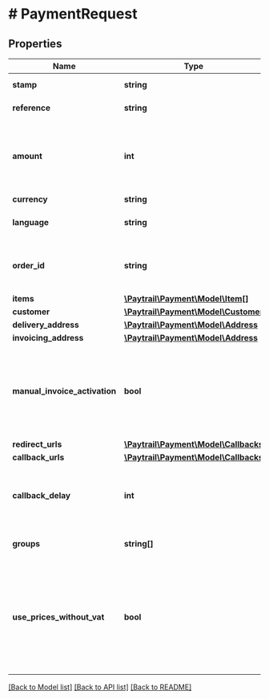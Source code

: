 # # PaymentRequest

## Properties

Name | Type | Description | Notes
------------ | ------------- | ------------- | -------------
**stamp** | **string** | Merchant specific unique stamp |
**reference** | **string** | Merchant reference for the payment |
**amount** | **int** | Total amount of the payment (sum of items), VAT should be included in amount unless &#x60;usePricesWithoutVat&#x60; is set to true |
**currency** | **string** |  |
**language** | **string** | Alpha-2 language code for the payment process |
**order_id** | **string** | Order ID. Used for eg. Collector payments order ID. If not given, merchant reference is used instead. | [optional]
**items** | [**\Paytrail\Payment\Model\Item[]**](Item.md) |  |
**customer** | [**\Paytrail\Payment\Model\Customer**](Customer.md) |  |
**delivery_address** | [**\Paytrail\Payment\Model\Address**](Address.md) |  | [optional]
**invoicing_address** | [**\Paytrail\Payment\Model\Address**](Address.md) |  | [optional]
**manual_invoice_activation** | **bool** | If paid with invoice payment method, the invoice will not be activated automatically immediately. Currently only supported with Collector. | [optional]
**redirect_urls** | [**\Paytrail\Payment\Model\Callbacks**](Callbacks.md) |  |
**callback_urls** | [**\Paytrail\Payment\Model\Callbacks**](Callbacks.md) |  | [optional]
**callback_delay** | **int** | Callback delay in seconds. If callback URLs and delay are provided, callbacks will be called after the delay. | [optional]
**groups** | **string[]** | Optionally return only payment methods for selected groups | [optional]
**use_prices_without_vat** | **bool** | If true, &#x60;amount&#x60; and &#x60;items.unitPrice&#x60; should be sent to API without VAT, and final VAT-included prices are calculated by Paytrail&#39;s system (with prices rounded to closest cent). Also, when true, items must be included. | [optional]

[[Back to Model list]](../../README.md#models) [[Back to API list]](../../README.md#endpoints) [[Back to README]](../../README.md)
